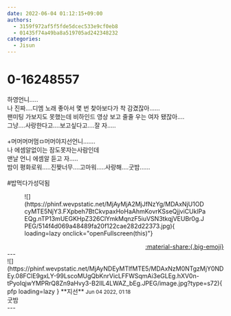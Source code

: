 ```yaml
---
date: 2022-06-04 01:12:15+09:00
authors:
  - 3159f972af5f5fde5dcec533e9cf0eb8
  - 01435f74a49ba8a519705ad242348232
categories:
  - Jisun
---
```


# 0-16248557

<div class="post-container" markdown="1">
<div class="content-container md-sidebar__scrollwrap" markdown="1">

하영언니.....<br>나 진짜....디엠 노래 좋아서 몇 번 찾아보다가 착 감겼잖아......<br>팬미팅 가보지도 못했는데 비하인드 영상 보고 줄줄 우는 여자 됐잖아....<br>그냥....사랑한다고....보고싶다고....잘 자.....<br><br>+머머머머멈ㅁ머머야지선언니.......<br>나 에셈알없이는 잠도못자는사람인데<br>맨날 언니 에셈알 듣고 자.....<br>밤이 평화로워.....진짲너무....고마워.....사랑해....굿밤......<br><br>\#밥먹다가성덕됨
<figure markdown="1">
![](https://phinf.wevpstatic.net/MjAyMjA2MjJfNzYg/MDAxNjU1ODcyMTE5NjY3.FXpbeh7BtCkvpaxHoHaAhmKovrKSseQjjviCUklPaEQg.nTP13mUEGKHpZ326ClYmkMqnzF5iuVSN3tkqjVEUBr0g.JPEG/514f4d069a48489fa20f122cae282d22373.jpg){ loading=lazy onclick="openFullscreen(this)"}
</figure>


</div>
</div>

<div style="text-align: right;" markdown="1">
<a href="https://weverse.io/fromis9/fanpost/0-16248557" style="text-align: right;">:material-share:{.big-emoji}</a>
</div>
---

<div class="comments-container md-sidebar__scrollwrap" markdown="1">
<div class="comment" markdown="1">
<div class='id-container' markdown="1">
![](https://phinf.wevpstatic.net/MjAyNDEyMTlfMTE5/MDAxNzM0NTgzMjY0NDEy.08FClE9gxLY-99LscoMUgQbKnrVicLFFWSqmAi3eGLEg.hXV0n-tPyoIqjwYMPRrQ8Zn9aHvy3-B2llL4LWAZ_bEg.JPEG/image.jpg?type=s72){ pfp loading=lazy }
**<span class="artist">지선</span>** <small>Jun 04 2022, 01:18</small><br>
</div>
<div class='comment-body' markdown="1">
굿밤 
</div>
</div>
</div>
---
